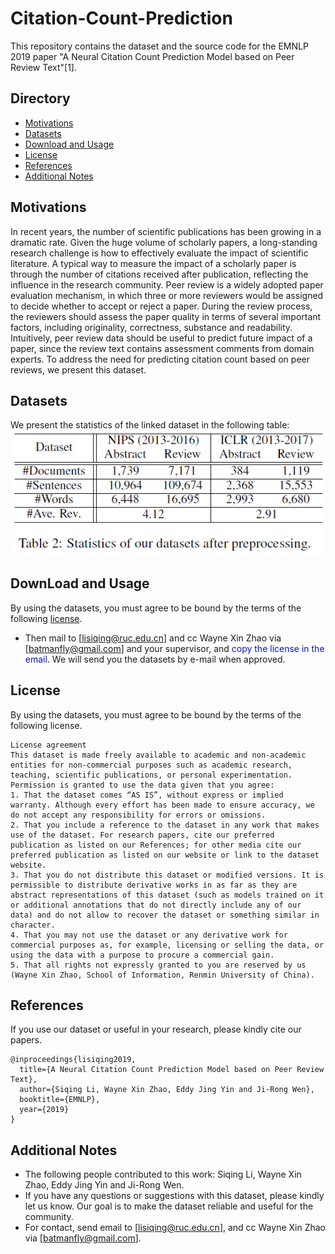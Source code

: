 # Citation-Count-Prediction
This repository contains the dataset and the source code for the EMNLP 2019 paper "A Neural Citation Count Prediction Model based on Peer Review Text"[1].

## Directory
- [Motivations](https://github.com/RUCAIBox/Citation-Count-Prediction/blob/master/README.md#Motivations)
- [Datasets](https://github.com/RUCAIBox/Citation-Count-Prediction/blob/master/README.md#Datasets)
- [Download and Usage](https://github.com/RUCAIBox/Citation-Count-Prediction/blob/master/README.md#Download-and-Usage)
- [License](https://github.com/RUCAIBox/Citation-Count-Prediction/blob/master/README.md#License)
- [References](https://github.com/RUCAIBox/Citation-Count-Prediction/blob/master/README.md#References)
- [Additional Notes](https://github.com/RUCAIBox/Citation-Count-Prediction/blob/master/README.md#Additional-Notes)

## Motivations
In recent years, the number of scientific publications has been growing in a dramatic rate. Given the huge volume of scholarly papers, a long-standing research challenge is how to effectively evaluate the impact of scientific literature. A typical way to measure the impact of a scholarly paper is through the number of citations received after publication, reflecting the influence in the research community. Peer review is a widely adopted paper evaluation mechanism, in which three or more reviewers would be assigned to decide whether to accept or reject a paper. During the review process, the reviewers should assess the paper quality in terms of several important factors, including originality, correctness, substance and readability. Intuitively, peer review data should be useful to predict future impact of a paper, since the review text contains assessment comments from domain experts. To address the need for predicting citation count based on peer reviews, we present this dataset. 

## Datasets
We present the statistics of the linked dataset in the following table:
![statistics](statistics.png)

## DownLoad and Usage
By using the datasets, you must agree to be bound by the terms of the following [license](https://github.com/RUCAIBox/Citation-Count-Prediction/blob/master/README.md#Licence).
- Then mail to [lisiqing@ruc.edu.cn] and cc Wayne Xin Zhao via [batmanfly@gmail.com] and your supervisor, and <font color=##DC143C>copy the license in the email</font>. We will send you the datasets by e-mail when approved.

## License
By using the datasets, you must agree to be bound by the terms of the following license.

```
License agreement
This dataset is made freely available to academic and non-academic entities for non-commercial purposes such as academic research, teaching, scientific publications, or personal experimentation. Permission is granted to use the data given that you agree:
1. That the dataset comes “AS IS”, without express or implied warranty. Although every effort has been made to ensure accuracy, we do not accept any responsibility for errors or omissions. 
2. That you include a reference to the dataset in any work that makes use of the dataset. For research papers, cite our preferred publication as listed on our References; for other media cite our preferred publication as listed on our website or link to the dataset website.
3. That you do not distribute this dataset or modified versions. It is permissible to distribute derivative works in as far as they are abstract representations of this dataset (such as models trained on it or additional annotations that do not directly include any of our data) and do not allow to recover the dataset or something similar in character.
4. That you may not use the dataset or any derivative work for commercial purposes as, for example, licensing or selling the data, or using the data with a purpose to procure a commercial gain.
5. That all rights not expressly granted to you are reserved by us (Wayne Xin Zhao, School of Information, Renmin University of China).
```

## References
If you use our dataset or useful in your research, please kindly cite our papers.

```
@inproceedings{lisiqing2019,
  title={A Neural Citation Count Prediction Model based on Peer Review Text},
  author={Siqing Li, Wayne Xin Zhao, Eddy Jing Yin and Ji-Rong Wen},
  booktitle={EMNLP},
  year={2019}
}
```

## Additional Notes
- The following people contributed to this work: Siqing Li, Wayne Xin Zhao, Eddy Jing Yin and Ji-Rong Wen.
- If you have any questions or suggestions with this dataset, please kindly let us know. Our goal is to make the dataset reliable and useful for the community.
- For contact, send email to [lisiqing@ruc.edu.cn], and cc Wayne Xin Zhao via [batmanfly@gmail.com].
